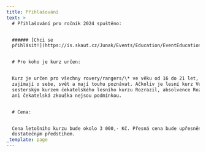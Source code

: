 ```yaml
---
title: Přihlašování
text: >
  # Přihlašování pro ročník 2024 spuštěno:


  ###### [Chci se
  přihlásit!](https://is.skaut.cz/Junak/Events/Education/EventEducationEnroll.aspx?ID_EventEducation=2856\&ID_EventEducationCourse=3012)


  # Pro koho je kurz určen:


  Kurz je určen pro všechny rovery/rangers/\* ve věku od 16 do 21 let, kteří se
  zajímají o sebe, svět a mají touhu poznávat. Ačkoliv je lesní kurz Veronica
  sesterským kurzem čekatelského lesního kurzu Rozrazil, absolvence Rozrazilu,
  ani čekatelská zkouška nejsou podmínkou.


  # Cena:


  Cena letošního kurzu bude okolo 3 000,- Kč. Přesná cena bude upřesněna s
  dostatečným předstihem.
_template: page
---
```


